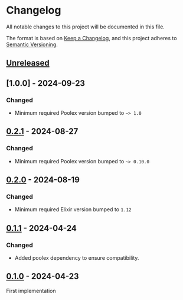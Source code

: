 # Changelog

All notable changes to this project will be documented in this file.

The format is based on [Keep a Changelog](https://keepachangelog.com/en/1.0.0/),
and this project adheres to [Semantic Versioning](https://semver.org/spec/v2.0.0.html).

## [Unreleased]

## [1.0.0] - 2024-09-23

### Changed

- Minimum required Poolex version bumped to `~> 1.0`

## [0.2.1] - 2024-08-27

### Changed

- Minimum required Poolex version bumped to `~> 0.10.0`

## [0.2.0] - 2024-08-19

### Changed

- Minimum required Elixir version bumped to `1.12`

## [0.1.1] - 2024-04-24

### Changed

- Added poolex dependency to ensure compatibility.

## [0.1.0] - 2024-04-23

First implementation

[unreleased]: https://github.com/general-CbIC/poolex_prom_ex/compare/v0.2.1...HEAD
[0.2.1]: https://github.com/general-CbIC/poolex_prom_ex/compare/v0.2.0...v0.2.1
[0.2.0]: https://github.com/general-CbIC/poolex_prom_ex/compare/v0.1.1...v0.2.0
[0.1.1]: https://github.com/general-CbIC/poolex_prom_ex/compare/v0.1.0...v0.1.1
[0.1.0]: https://github.com/general-CbIC/poolex_prom_ex/releases/tag/v0.1.0
